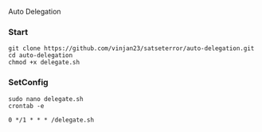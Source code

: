 Auto Delegation

### Start
```
git clone https://github.com/vinjan23/satseterror/auto-delegation.git
cd auto-delegation
chmod +x delegate.sh
```

### SetConfig
```
sudo nano delegate.sh
crontab -e
```

```
0 */1 * * * /delegate.sh
```

